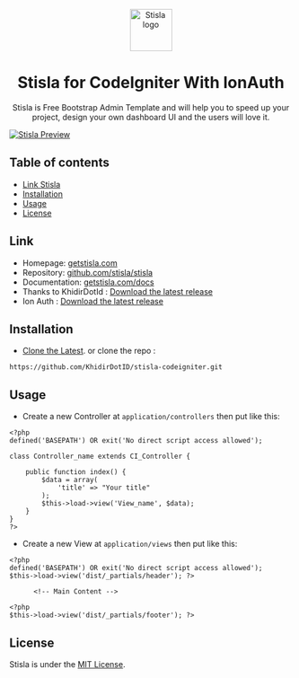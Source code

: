 <p align="center">
  <a href="https://getstisla.com">
    <img src="https://avatars2.githubusercontent.com/u/45754626?s=75&v=4" alt="Stisla logo" width="75" height="75">
  </a>
</p>

<h1 align="center">Stisla for CodeIgniter With IonAuth</h1>

<p align="center">
  Stisla is Free Bootstrap Admin Template and will help you to speed up your project, design your own dashboard UI and the users will love it.
</p>

[![Stisla Preview](https://camo.githubusercontent.com/2135e0f6544a7286a3412cdc3df32d47fc91b045/68747470733a2f2f692e6962622e636f2f3674646d6358302f323031382d31312d31312d31352d33352d676574737469736c612d636f6d2e706e67)](https://getstisla.com)

## Table of contents

- [Link Stisla](#link-stisla)
- [Installation](#installation)
- [Usage](#usage)
- [License](#License)

## Link
- Homepage: [getstisla.com](https://getstisla.com)
- Repository: [github.com/stisla/stisla](https://github.com/stisla/stisla)
- Documentation: [getstisla.com/docs](https://getstisla.com/docs)
- Thanks to KhidirDotId : [Download the latest release](https://github.com/KhidirDotID/stisla-codeigniter/archive/v1.0.0.zip)
- Ion Auth : [Download the latest release](https://github.com/benedmunds/CodeIgniter-Ion-Auth)

## Installation
- [Clone the Latest](https://github.com/dheariarachman/codeigniter-admin-auth).
or clone the repo :
```
https://github.com/KhidirDotID/stisla-codeigniter.git
```

## Usage
- Create a new Controller at `application/controllers` then put like this:
```
<?php
defined('BASEPATH') OR exit('No direct script access allowed');

class Controller_name extends CI_Controller {

	public function index() {
		$data = array(
			'title' => "Your title"
		);
		$this->load->view('View_name', $data);
	}
}
?>
```
- Create a new View at `application/views` then put like this:
```
<?php
defined('BASEPATH') OR exit('No direct script access allowed');
$this->load->view('dist/_partials/header'); ?>

      <!-- Main Content -->

<?php
$this->load->view('dist/_partials/footer'); ?>
```

## License

Stisla is under the [MIT License](LICENSE).
